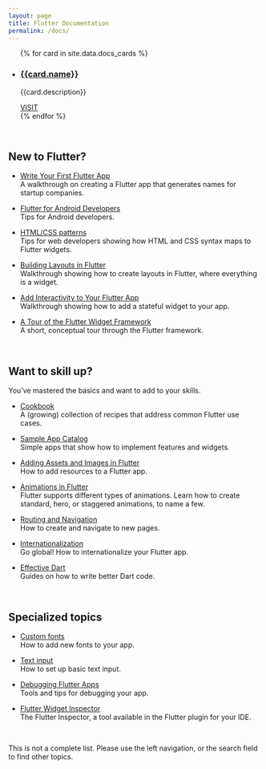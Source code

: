 ```yaml
---
layout: page
title: Flutter Documentation
permalink: /docs/
---
```


<ul class="cards">
{% for card in site.data.docs_cards %}
	<li class="cards__item">
	    <div class="card">
		    <h3 class="catalog-category-title"><a class="action-link" href="{{card.url}}">{{card.name}}</a></h3>
		    <p>{{card.description}}</p>
		    <div class="card-action">
		        <a class="action-link" href="{{card.url}}">VISIT</a>
		    </div>
		</div>
	</li>
{% endfor %}
</ul>

&nbsp;


## New to Flutter?

* [Write Your First Flutter App](/get-started/codelab/)  
  A walkthrough on creating a Flutter app that generates names for startup companies.

* [Flutter for Android Developers](/flutter-for-android/)  
  Tips for Android developers.

* [HTML/CSS patterns](/web-analogs/)  
  Tips for web developers showing how HTML and CSS syntax maps to Flutter widgets.

* [Building Layouts in Flutter](/tutorials/layout/)  
  Walkthrough showing how to create layouts in Flutter, where everything is a widget.

* [Add Interactivity to Your Flutter App](/tutorials/interactive/)  
  Walkthrough showing how to add a stateful widget to your app.

* [A Tour of the Flutter Widget Framework](/widgets-intro/)  
  A short, conceptual tour through the Flutter framework.

&nbsp;


## Want to skill up?

You’ve mastered the basics and want to add to your skills.

* [Cookbook](/cookbook/)  
  A (growing) collection of recipes that address common Flutter use cases.

* [Sample App Catalog](/catalog/samples/)  
  Simple apps that show how to implement features and widgets.

* [Adding Assets and Images in Flutter](/assets-and-images/)  
  How to add resources to a Flutter app.

* [Animations in Flutter](/animations/)  
  Flutter supports different types of animations. Learn how to create standard,
  hero, or staggered animations, to name a few.

* [Routing and Navigation](/routing-and-navigation/)  
  How to create and navigate to new pages.
  
* [Internationalization](/tutorials/internationalization/)  
  Go global! How to internationalize your Flutter app.

* [Effective Dart](https://www.dartlang.org/guides/language/effective-dart)  
  Guides on how to write better Dart code.

&nbsp;


## Specialized topics

* [Custom fonts](/custom-fonts/)  
  How to add new fonts to your app.

* [Text input](/text-input/)  
  How to set up basic text input.

* [Debugging Flutter Apps](/debugging/)  
  Tools and tips for debugging your app.
  
* [Flutter Widget Inspector](/inspector/)  
  The Flutter Inspector, a tool available in the Flutter plugin for your IDE.

&nbsp;


This is not a complete list. Please use the left navigation, or the search 
field to find other topics.
